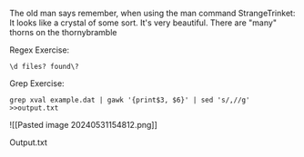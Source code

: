 The old man says remember, when using the man command 
StrangeTrinket: It looks like a crystal of some sort. It's very beautiful.
There are "many" thorns on the thornybramble

Regex Exercise: 
```
\d files? found\?
```


Grep Exercise: 
```
grep xval example.dat | gawk '{print$3, $6}' | sed 's/,//g' >>output.txt
```

![[Pasted image 20240531154812.png]]

Output.txt